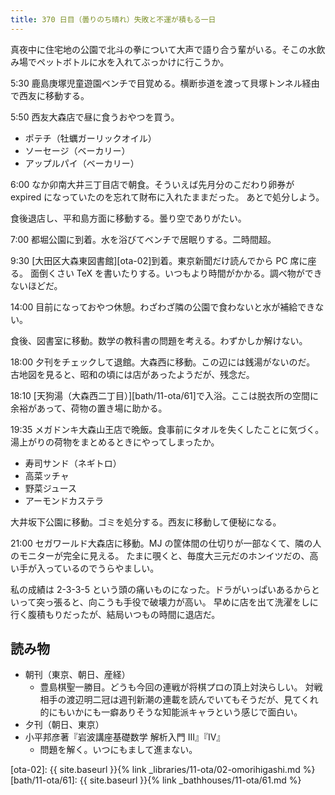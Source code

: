 ```yaml
---
title: 370 日目（曇りのち晴れ）失敗と不運が積もる一日
---
```


真夜中に住宅地の公園で北斗の拳について大声で語り合う輩がいる。そこの水飲み場でペットボトルに水を入れてぶっかけに行こうか。

5:30 鹿島庚塚児童遊園ベンチで目覚める。横断歩道を渡って貝塚トンネル経由で西友に移動する。

5:50 西友大森店で昼に食うおやつを買う。

* ポテチ（牡蠣ガーリックオイル）
* ソーセージ（ベーカリー）
* アップルパイ（ベーカリー）

6:00 なか卯南大井三丁目店で朝食。そういえば先月分のこだわり卵券が expired になっていたのを忘れて財布に入れたままだった。
あとで処分しよう。

食後退店し、平和島方面に移動する。曇り空でありがたい。

7:00 都堀公園に到着。水を浴びてベンチで居眠りする。二時間超。

9:30 [大田区大森東図書館][ota-02]到着。東京新聞だけ読んでから PC 席に座る。
面倒くさい TeX を書いたりする。いつもより時間がかかる。調べ物ができないほどだ。

14:00 目前になっておやつ休憩。わざわざ隣の公園で食わないと水が補給できない。

食後、図書室に移動。数学の教科書の問題を考える。わずかしか解けない。

18:00 夕刊をチェックして退館。大森西に移動。この辺には銭湯がないのだ。
古地図を見ると、昭和の頃には店があったようだが、残念だ。

18:10 [天狗湯（大森西二丁目）][bath/11-ota/61]で入浴。ここは脱衣所の空間に余裕があって、荷物の置き場に助かる。

19:35 メガドンキ大森山王店で晩飯。食事前にタオルを失くしたことに気づく。湯上がりの荷物をまとめるときにやってしまったか。

* 寿司サンド（ネギトロ）
* 高菜ッチャ
* 野菜ジュース
* アーモンドカステラ

大井坂下公園に移動。ゴミを処分する。西友に移動して便秘になる。

21:00 セガワールド大森店に移動。MJ の筐体間の仕切りが一部なくて、隣の人のモニターが完全に見える。
たまに覗くと、毎度大三元だのホンイツだの、高い手が入っているのでうらやましい。

私の成績は 2-3-3-5 という頭の痛いものになった。ドラがいっぱいあるからといって突っ張ると、向こうも手役で破壊力が高い。
早めに店を出て洗濯をしに行く腹積もりだったが、結局いつもの時間に退店だ。

## 読み物

* 朝刊（東京、朝日、産経）
  * 豊島棋聖一勝目。どうも今回の連戦が将棋プロの頂上対決らしい。
    対戦相手の渡辺明二冠は週刊新潮の連載を読んでいてもそうだが、見てくれ的にもいかにも一癖ありそうな知能派キャラという感じで面白い。
* 夕刊（朝日、東京）
* 小平邦彦著『岩波講座基礎数学 解析入門 III』『IV』
  * 問題を解く。いつにもまして進まない。

[ota-02]: {{ site.baseurl }}{% link _libraries/11-ota/02-omorihigashi.md %}
[bath/11-ota/61]: {{ site.baseurl }}{% link _bathhouses/11-ota/61.md %}
